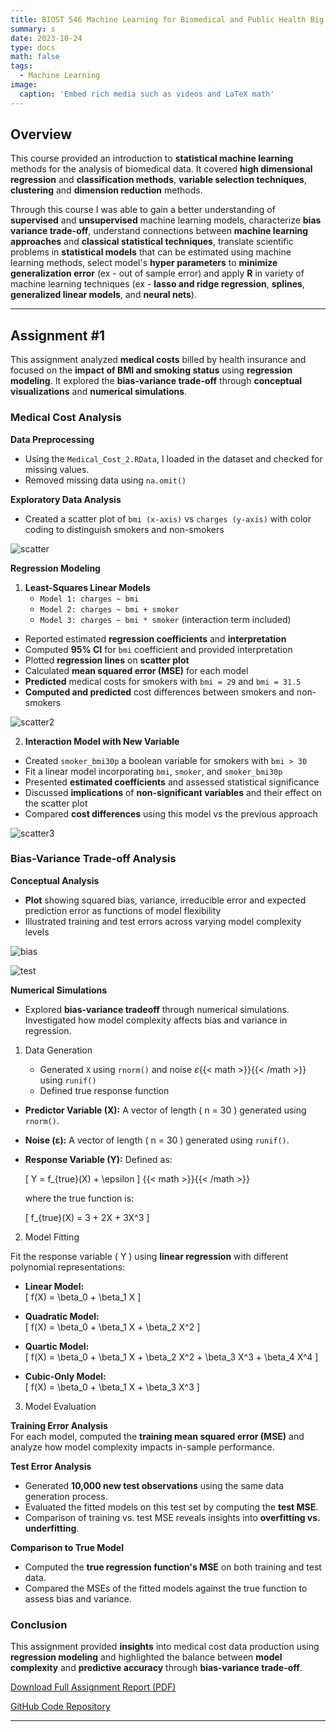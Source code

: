 ```yaml
---
title: BIOST 546 Machine Learning for Biomedical and Public Health Big Data
summary: s
date: 2023-10-24
type: docs
math: false
tags:
  - Machine Learning
image:
  caption: 'Embed rich media such as videos and LaTeX math'
---
```


## Overview

This course provided an introduction to **statistical machine learning** methods for the analysis of biomedical data. It covered **high dimensional regression** and **classification methods**, **variable selection techniques**, **clustering** and **dimension reduction** methods. 

Through this course I was able to gain a better understanding of **supervised** and **unsupervised** machine learning models, characterize **bias variance trade-off**, understand connections between **machine learning approaches** and **classical statistical techniques**, translate scientific problems in **statistical models** that can be estimated using machine learning methods, select model's **hyper parameters** to **minimize generalization error** (ex - out of sample error) and apply **R** in variety of machine learning techniques (ex - **lasso and ridge regression**, **splines**, **generalized linear models**, and **neural nets**).

---

## Assignment #1

This assignment analyzed **medical costs** billed by health insurance and focused on the **impact of BMI and smoking status** using **regression modeling**. It explored the **bias-variance trade-off** through **conceptual visualizations** and **numerical simulations**. 

### Medical Cost Analysis 

**Data Preprocessing** 

- Using the `Medical_Cost_2.RData`, I loaded in the dataset and checked for missing values.
- Removed missing data using `na.omit()`

**Exploratory Data Analysis**

- Created a scatter plot of `bmi (x-axis)` vs `charges (y-axis)` with color coding to distinguish smokers and non-smokers 

![scatter](scatter1.png)

**Regression Modeling**

1. **Least-Squares Linear Models**
    - `Model 1: charges ~ bmi`
    - `Model 2: charges ~ bmi + smoker`
    - `Model 3: charges ~ bmi * smoker` (interaction term included)

- Reported estimated **regression coefficients** and **interpretation**
- Computed **95% CI** for `bmi` coefficient and provided interpretation 
- Plotted **regression lines** on **scatter plot** 
- Calculated **mean squared error (MSE)** for each model 
- **Predicted** medical costs for smokers with `bmi = 29` and `bmi = 31.5`
- **Computed and predicted** cost differences between smokers and non-smokers 

![scatter2](scatter2.png)

2. **Interaction Model with New Variable**

- Created `smoker_bmi30p` a boolean variable for smokers with `bmi > 30`
- Fit a linear model incorporating `bmi`, `smoker`, and `smoker_bmi30p`
- Presented **estimated coefficients** and assessed statistical significance 
- Discussed **implications** of **non-significant variables** and their effect on the scatter plot
- Compared **cost differences** using this model vs the previous approach 

![scatter3](scatter3.png)

### Bias-Variance Trade-off Analysis 

**Conceptual Analysis**

- **Plot** showing squared bias, variance, irreducible error and expected prediction error as functions of model flexibility 
- Illustrated training and test errors across varying model complexity levels 

![bias](bias.png)

![test](test.png)

**Numerical Simulations** 

- Explored **bias-variance tradeoff** through numerical simulations. Investigated how model complexity affects bias and variance in regression. 

1. Data Generation 

    - Generated `X` using `rnorm()` and noise $\varepsilon${{< math >}}{{< /math >}} using `runif()`
    - Defined true response function 

- **Predictor Variable (X):** A vector of length \( n = 30 \) generated using `rnorm()`.
- **Noise (ε):** A vector of length \( n = 30 \) generated using `runif()`.
- **Response Variable (Y):** Defined as:
  
  \[
  Y = f_{true}(X) + \epsilon
  \]
  {{< math >}}{{< /math >}}

  where the true function is:

  \[
  f_{true}(X) = 3 + 2X + 3X^3
  \]

2. Model Fitting  

Fit the response variable \( Y \) using **linear regression** with different polynomial representations:

- **Linear Model:**  
  \[
  f(X) = \beta_0 + \beta_1 X
  \]

- **Quadratic Model:**  
  \[
  f(X) = \beta_0 + \beta_1 X + \beta_2 X^2
  \]

- **Quartic Model:**  
  \[
  f(X) = \beta_0 + \beta_1 X + \beta_2 X^2 + \beta_3 X^3 + \beta_4 X^4
  \]

- **Cubic-Only Model:**  
  \[
  f(X) = \beta_0 + \beta_1 X + \beta_3 X^3
  \]

3. Model Evaluation  

**Training Error Analysis**  
For each model, computed the **training mean squared error (MSE)** and analyze how model complexity impacts in-sample performance.

**Test Error Analysis**  
- Generated **10,000 new test observations** using the same data generation process.  
- Evaluated the fitted models on this test set by computing the **test MSE**.  
- Comparison of training vs. test MSE reveals insights into **overfitting vs. underfitting**.

**Comparison to True Model**  
- Computed the **true regression function's MSE** on both training and test data.
- Compared the MSEs of the fitted models against the true function to assess bias and variance.

### Conclusion

This assignment provided **insights** into medical cost data production using **regression modeling** and highlighted the balance between **model complexity** and **predictive accuracy** through **bias-variance trade-off**. 

[Download Full Assignment Report (PDF)](hw1.pdf)

[GitHub Code Repository](https://github.com/smwhikeh/biost_546)

---